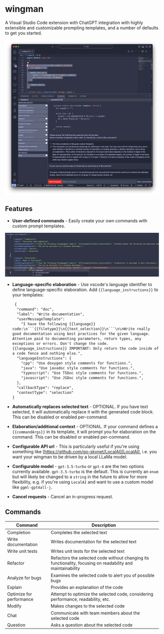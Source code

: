# wingman

A Visual Studio Code extension with ChatGPT integration with highly extensible and customizable prompting templates, and a number of defaults to get you started.

<center>

![example image](.github/example1.png)

</center>

## Features

- **User-defined commands** - Easily create your own commands with custom prompt templates.
  
<center>

![example configuration](.github/example2.png)

</center>

- **Language-specific elaboration** - Use vscode's language identifier to define language-specific elaboration. Add `{{language_instructions}}` to your templates:

  ```json{highlight=[5, 6, 7, 8, 9, 10]}
   {
    "command": "doc",
    "label": "Write documentation",
    "userMessageTemplate":
      "I have the following {{language}} code:\n```{{filetype}}\n{{text_selection}}\n```\n\nWrite really good documentation using best practices for the given language. Attention paid to documenting parameters, return types, any exceptions or errors. Don't change the code. {{language_instructions}} IMPORTANT: Only return the code inside of a code fence and nothing else.",
    "languageInstructions": {
      "cpp": "Use doxygen style comments for functions.",
      "java": "Use javadoc style comments for functions.",
      "typescript": "Use TSDoc style comments for functions.",
      "javascript": "Use JSDoc style comments for functions.",
    },
    "callbackType": "replace",
    "contextType": "selection"
  }
  ```

- **Automatically replaces selected text** - OPTIONAL. If you have text selected, it will automatically replace it with the generated code block. This can be disabled or enabled per-command.
- **Elaboration/additional context** - OPTIONAL. If your command defines a `{{commandArgs}}` in its template, it will prompt you for elaboration on the command. This can be disabled or enabled per-command.
- **Configurable API url** - This is particularly useful if you're using something like [https://github.com/go-skynet/LocalAI](LocalAI), i.e. you want your wingman to be driven by a local LLaMa model.
- **Configurable model** - `gpt-3.5-turbo` or `gpt-4` are the two options currently available. `gpt-3.5-turbo` is the default. This is currently an `enum` but will likely be changed to a `string` in the future to allow for more flexibility, e.g. if you're using `LocalAI` and want to use a custom model like `ggml-gpt4all-j`.
- **Cancel requests** - Cancel an in-progress request.

## Commands

| Command | Description |
| ------- | ----------- |
| Completion | Completes the selected text |
| Write documentation | Writes documentation for the selected text |
| Write unit tests | Writes unit tests for the selected text |
| Refactor | Refactors the selected code without changing its functionality, focusing on readability and maintainability |
| Analyze for bugs | Examines the selected code to alert you of possible bugs |
| Explain | Provides an explanation of the code |
| Optimize for performance | Attempt to optimize the selected code, considering performance, readability, etc. |
| Modify | Makes changes to the selected code |
| Chat | Communicate with team members about the selected code |
| Question | Asks a question about the selected code |
